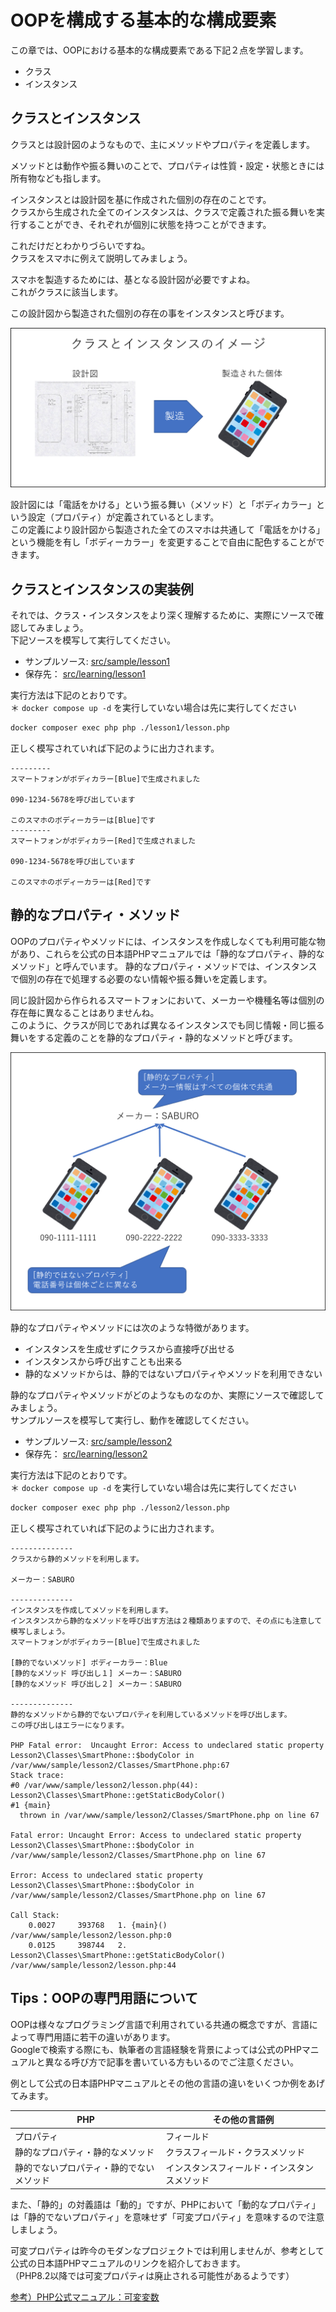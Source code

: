 # OOPを構成する基本的な構成要素

この章では、OOPにおける基本的な構成要素である下記２点を学習します。

- クラス
- インスタンス

## クラスとインスタンス

クラスとは設計図のようなもので、主にメソッドやプロパティを定義します。

メソッドとは動作や振る舞いのことで、プロパティは性質・設定・状態ときには所有物なども指します。

インスタンスとは設計図を基に作成された個別の存在のことです。  
クラスから生成された全てのインスタンスは、クラスで定義された振る舞いを実行することができ、それぞれが個別に状態を持つことができます。

これだけだとわかりづらいですね。  
クラスをスマホに例えて説明してみましょう。

スマホを製造するためには、基となる設計図が必要ですよね。  
これがクラスに該当します。

この設計図から製造された個別の存在の事をインスタンスと呼びます。

![クラスとinstance](./images/instance_004.png)

設計図には「電話をかける」という振る舞い（メソッド）と「ボディカラー」という設定（プロパティ）が定義されているとします。  
この定義により設計図から製造された全てのスマホは共通して「電話をかける」という機能を有し「ボディーカラー」を変更することで自由に配色することができます。

## クラスとインスタンスの実装例

それでは、クラス・インスタンスをより深く理解するために、実際にソースで確認してみましょう。  
下記ソースを模写して実行してください。

- サンプルソース: [src/sample/lesson1](../sample/lesson1)
- 保存先： [src/learning/lesson1](../learning/lesson1)

実行方法は下記のとおりです。  
＊ `docker compose up -d` を実行していない場合は先に実行してください

```bash
docker composer exec php php ./lesson1/lesson.php
```

正しく模写されていれば下記のように出力されます。

```text
---------
スマートフォンがボディカラー[Blue]で生成されました

090-1234-5678を呼び出しています

このスマホのボディーカラーは[Blue]です
---------
スマートフォンがボディカラー[Red]で生成されました

090-1234-5678を呼び出しています

このスマホのボディーカラーは[Red]です
```

## 静的なプロパティ・メソッド

OOPのプロパティやメソッドには、インスタンスを作成しなくても利用可能な物があり、これらを公式の日本語PHPマニュアルでは「静的なプロパティ、静的なメソッド」と呼んでいます。
静的なプロパティ・メソッドでは、インスタンスで個別の存在で処理する必要のない情報や振る舞いを定義します。

同じ設計図から作られるスマートフォンにおいて、メーカーや機種名等は個別の存在毎に異なることはありませんね。  
このように、クラスが同じであれば異なるインスタンスでも同じ情報・同じ振る舞いをする定義のことを静的なプロパティ・静的なメソッドと呼びます。

![静的なプロパティ](./images/static_005.png)

静的なプロパティやメソッドには次のような特徴があります。

- インスタンスを生成せずにクラスから直接呼び出せる
- インスタンスから呼び出すことも出来る
- 静的なメソッドからは、静的ではないプロパティやメソッドを利用できない

静的なプロパティやメソッドがどのようなものなのか、実際にソースで確認してみましょう。  
サンプルソースを模写して実行し、動作を確認してください。

- サンプルソース: [src/sample/lesson2](../sample/lesson2)
- 保存先： [src/learning/lesson2](../learning/lesson2)

実行方法は下記のとおりです。  
＊ `docker compose up -d` を実行していない場合は先に実行してください

```bash
docker composer exec php php ./lesson2/lesson.php
```

正しく模写されていれば下記のように出力されます。

```text
--------------
クラスから静的メソッドを利用します。

メーカー：SABURO

--------------
インスタンスを作成してメソッドを利用します。
インスタンスから静的なメソッドを呼び出す方法は２種類ありますので、その点にも注意して模写しましょう。
スマートフォンがボディカラー[Blue]で生成されました

[静的でないメソッド] ボディーカラー：Blue
[静的なメソッド 呼び出し１] メーカー：SABURO
[静的なメソッド 呼び出し２] メーカー：SABURO

--------------
静的なメソッドから静的でないプロパティを利用しているメソッドを呼び出します。
この呼び出しはエラーになります。

PHP Fatal error:  Uncaught Error: Access to undeclared static property Lesson2\Classes\SmartPhone::$bodyColor in /var/www/sample/lesson2/Classes/SmartPhone.php:67
Stack trace:
#0 /var/www/sample/lesson2/lesson.php(44): Lesson2\Classes\SmartPhone::getStaticBodyColor()
#1 {main}
  thrown in /var/www/sample/lesson2/Classes/SmartPhone.php on line 67

Fatal error: Uncaught Error: Access to undeclared static property Lesson2\Classes\SmartPhone::$bodyColor in /var/www/sample/lesson2/Classes/SmartPhone.php on line 67

Error: Access to undeclared static property Lesson2\Classes\SmartPhone::$bodyColor in /var/www/sample/lesson2/Classes/SmartPhone.php on line 67

Call Stack:
    0.0027     393768   1. {main}() /var/www/sample/lesson2/lesson.php:0
    0.0125     398744   2. Lesson2\Classes\SmartPhone::getStaticBodyColor() /var/www/sample/lesson2/lesson.php:44
```

## Tips：OOPの専門用語について

OOPは様々なプログラミング言語で利用されている共通の概念ですが、言語によって専門用語に若干の違いがあります。  
Googleで検索する際にも、執筆者の言語経験を背景によっては公式のPHPマニュアルと異なる呼び方で記事を書いている方もいるのでご注意ください。

例として公式の日本語PHPマニュアルとその他の言語の違いをいくつか例をあげてみます。

| PHP                  | その他の言語例                |
|----------------------|------------------------|
| プロパティ                | フィールド                  |
| 静的なプロパティ・静的なメソッド     | クラスフィールド・クラスメソッド       |
| 静的でないプロパティ・静的でないメソッド | インスタンスフィールド・インスタンスメソッド |

また、「静的」の対義語は「動的」ですが、PHPにおいて「動的なプロパティ」は「静的でないプロパティ」を意味せず「可変プロパティ」を意味するので注意しましょう。

可変プロパティは昨今のモダンなプロジェクトでは利用しませんが、参考として公式の日本語PHPマニュアルのリンクを紹介しておきます。  
（PHP8.2以降では可変プロパティは廃止される可能性があるようです）

[参考）PHP公式マニュアル：可変変数](https://www.php.net/manual/ja/language.variables.variable.php)
